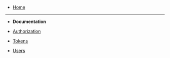 -   [Home](README.md)

---

-   **Documentation**

-   [Authorization](endpoints/authorization.md)
-   [Tokens](endpoints/token.md)
-   [Users](endpoints/user.md)
